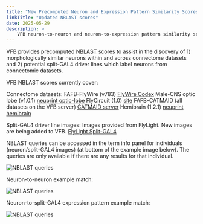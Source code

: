 ```yaml
---
title: "New Precomputed Neuron and Expression Pattern Similarity Scores on VFB"
linkTitle: "Updated NBLAST scores"
date: 2025-05-29
description: >
    VFB neuron-to-neuron and neuron-to-expression pattern similarity scores (NBLAST) have been expanded to include the male-CNS optic lobe and FAFB-FlyWire connectome datasets.
---
```


VFB provides precomputed [NBLAST](https://doi.org/10.1016/j.neuron.2016.06.012) scores to assist in the discovery of 1) morphologically similar neurons within and across connectome datasets and 2) potential split-GAL4 driver lines which label neurons from connectomic datasets.

VFB NBLAST scores currently cover:

Connectome datasets:
FAFB-FlyWire (v783) [FlyWire Codex](https://codex.flywire.ai/?dataset=fafb)
Male-CNS optic lobe (v1.0.1) [neuprint optic-lobe](https://neuprint.janelia.org/?dataset=optic-lobe%3Av1.0.1&qt=findneurons)
FlyCircuit (1.0) [site](http://www.flycircuit.tw/v1.1/)
FAFB-CATMAID (all datasets on the VFB server) [CATMAID server](https://fafb.catmaid.virtualflybrain.org/?pid=1&zp=65720&yp=160350.0517811483&xp=487737.6942783438&tool=tracingtool&sid0=1&s0=3.1999999999999993&help=true&layout=h(XY,%20%7B%20type:%20%22neuron-search%22,%20id:%20%22neuron-search-1%22,%20options:%20%7B%22annotation-name%22:%20%22Published%22%7D%7D,%200.6))
Hemibrain (1.2.1) [neuprint hemibrain](https://neuprint.janelia.org/?dataset=hemibrain%3Av1.2.1&qt=findneurons)

Split-GAL4 driver line images:
Images provided from FlyLight. New images are being added to VFB. [FlyLight Split-GAL4](https://splitgal4.janelia.org/cgi-bin/splitgal4.cgi)

NBLAST queries can be accessed in the term info panel for individuals (neuron/split-GAL4 images) (at bottom of the example image below). The queries are only available if there are any results for that individual.

![NBLAST queries](https://www.virtualflybrain.org/images/NBLAST_Queries.png)

Neuron-to-neuron example match:

![NBLAST queries](https://www.virtualflybrain.org/images/Neuron-Neuron_NBLAST.png)

Neuron-to-split-GAL4 expression pattern example match:

![NBLAST queries](https://www.virtualflybrain.org/images/Neuron-Expression_NBLAST.png)